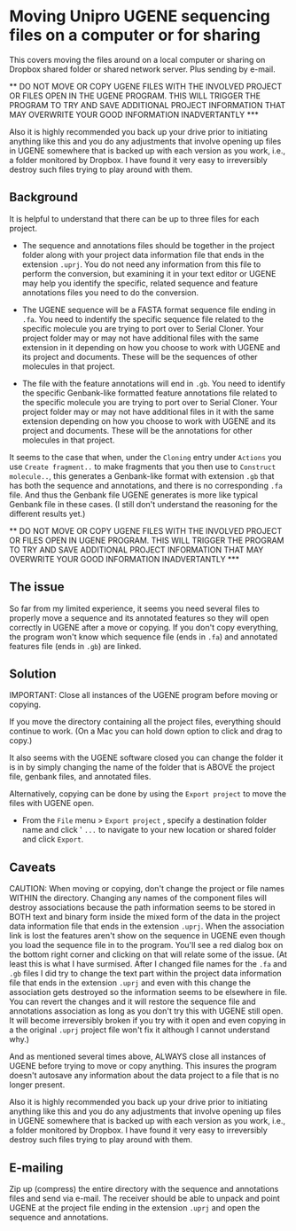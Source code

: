 # Moving Unipro UGENE sequencing files on a computer or for sharing

This covers moving the files around on a local computer or sharing on Dropbox shared folder or shared network server. Plus sending by e-mail.

** DO NOT MOVE OR COPY UGENE FILES WITH THE INVOLVED PROJECT OR FILES OPEN IN THE UGENE PROGRAM. THIS WILL TRIGGER THE PROGRAM TO TRY AND SAVE ADDITIONAL PROJECT INFORMATION THAT MAY OVERWRITE YOUR GOOD INFORMATION INADVERTANTLY ***

Also it is highly recommended you back up your drive prior to initiating anything like this and you do any adjustments that involve opening up files in UGENE somewhere that is backed up with each version as you work, i.e., a folder monitored by Dropbox. I have found it very easy to irreversibly destroy such files trying to play around with them.


## Background

It is helpful to understand that there can be up to three files for each project.

- The sequence and annotations files should be together in the project folder along with your project data information file that ends in the extension `.uprj`. You do not need any information from this file to perform the conversion, but examining it in your text editor or UGENE may help you identify the specific, related sequence and feature annotations files you need to do the conversion.

- The UGENE sequence will be a FASTA format sequence file ending in `.fa`. You need to indentify the specific sequence file related to the specific molecule you are trying to port over to Serial Cloner. Your project folder may or may not have additional files with the same extension in it depending on how you choose to work with UGENE and its project and documents. These will be the sequences of other molecules in that project.

- The file with the feature annotations will end in `.gb`. You need to identify the specific Genbank-like formatted feature annotations file related to the specific molecule you are trying to port over to Serial Cloner. Your project folder may or may not have additional files in it with the same extension depending on how you choose to work with UGENE and its project and documents. These will be the annotations for other molecules in that project.


It seems to the case that when, under the `Cloning` entry under `Actions` you use `Create fragment..` to make fragments that you then use to `Construct molecule..`, this generates a Genbank-like format with extension `.gb` that has both the sequence and annotations, and there is no corresponding `.fa` file. And thus the Genbank file UGENE generates is more like typical Genbank file in these cases. (I still don't understand the reasoning for the different results yet.)

** DO NOT MOVE OR COPY UGENE FILES WITH THE INVOLVED PROJECT OR FILES OPEN IN UGENE PROGRAM. THIS WILL TRIGGER THE PROGRAM TO TRY AND SAVE ADDITIONAL PROJECT INFORMATION THAT MAY OVERWRITE YOUR GOOD INFORMATION INADVERTANTLY ***


## The issue

So far from my limited experience, it seems you need several files to properly move a sequence and its annotated features so they will open correctly in UGENE after a move or copying. If you don't copy everything, the program won't know which sequence file (ends in `.fa`) and annotated features file (ends in `.gb`) are linked.


## Solution
IMPORTANT: Close all instances of the UGENE program before moving or copying.

If you move the directory containing all the project files, everything should continue to work. (On a Mac you can hold down option to click and drag to copy.)

It also seems with the UGENE software closed you can change the folder it is in by simply changing the name of the folder that is ABOVE the project file, genbank files, and annotated files.

Alternatively, copying can be done by using the `Export project` to move the files with UGENE open.

- From the `File` menu > `Export project` , specify a destination folder name and click ' `...` to navigate to your new location or shared folder and click `Export`.



## Caveats

CAUTION: When moving or copying, don't change the project or file names WITHIN the directory.
Changing any names of the component files will destroy associations because the path information seems to be stored in BOTH text and binary form inside the mixed form of the data in the project data information file that ends in the extension `.uprj`. When the association link is lost the features aren't show on the sequence in UGENE even though you load the sequence file in to the program. You'll see a red dialog box on the bottom right corner and clicking on that will relate some of the issue. (At least this is what I have surmised. After I changed file names for the `.fa` and `.gb` files I did try to change the text part within the project data information file that ends in the extension `.uprj` and even with this change the association gets destroyed so the information seems to be elsewhere in file. You can revert the changes and it will restore the sequence file and annotations association as long as you don't try this with UGENE still open. It will become irreversibly broken if you try with it open and even copying in a the original `.uprj` project file won't fix it although I cannot understand why.)

And as mentioned several times above, ALWAYS close all instances of UGENE before trying to move or copy anything. This insures the program doesn't autosave any information about the data project to a file that is no longer present.

Also it is highly recommended you back up your drive prior to initiating anything like this and you do any adjustments that involve opening up files in UGENE somewhere that is backed up with each version as you work, i.e., a folder monitored by Dropbox. I have found it very easy to irreversibly destroy such files trying to play around with them.


## E-mailing

Zip up (compress) the entire directory with the sequence and annotations files and send via e-mail. The receiver should be able to unpack and point UGENE at the project file ending in the extension `.uprj` and open the sequence and annotations.



